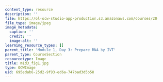 ```yaml
---
content_type: resource
description: ''
file: https://ol-ocw-studio-app-production.s3.amazonaws.com/courses/20-109-laboratory-fundamentals-in-biological-engineering-spring-2010/695edab625d29f93ed6a747bad3d5b58_m1d3_fig1.jpg
file_type: image/jpeg
image_metadata:
  caption: ''
  credit: ''
  image-alt: ''
learning_resource_types: []
parent_title: 'Module 1, Day 3: Prepare RNA by IVT'
parent_type: CourseSection
resourcetype: Image
title: m1d3_fig1.jpg
type: OCWImage
uid: 695edab6-25d2-9f93-ed6a-747bad3d5b58
---
```

